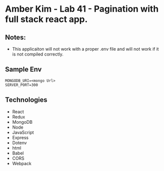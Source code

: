 # Amber Kim - Lab 41 - Pagination with full stack react app.

## Notes:
* This applicaiton will not work with a proper .env file and will not work if it is not compiled correctly.

## Sample Env
```
MONGODB_URI=<mongo Url>
SERVER_PORT=300
```

## Technologies
* React
* Redux
* MongoDB
* Node
* JavaScript
* Express
* Dotenv
* html
* Babel
* CORS
* Webpack